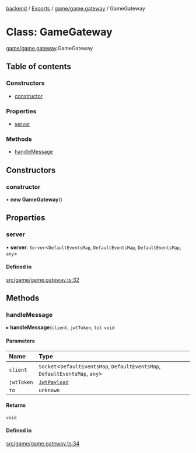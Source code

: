 [backend](../README.md) / [Exports](../modules.md) / [game/game.gateway](../modules/game_game_gateway.md) / GameGateway

# Class: GameGateway

[game/game.gateway](../modules/game_game_gateway.md).GameGateway

## Table of contents

### Constructors

- [constructor](game_game_gateway.GameGateway.md#constructor)

### Properties

- [server](game_game_gateway.GameGateway.md#server)

### Methods

- [handleMessage](game_game_gateway.GameGateway.md#handlemessage)

## Constructors

### constructor

• **new GameGateway**()

## Properties

### server

• **server**: `Server`<`DefaultEventsMap`, `DefaultEventsMap`, `DefaultEventsMap`, `any`\>

#### Defined in

[src/game/game.gateway.ts:32](https://github.com/GQDeltex/ft_transcendence/blob/main/backend/src/game/game.gateway.ts#L32)

## Methods

### handleMessage

▸ **handleMessage**(`client`, `jwtToken`, `to`): `void`

#### Parameters

| Name | Type |
| :------ | :------ |
| `client` | `Socket`<`DefaultEventsMap`, `DefaultEventsMap`, `DefaultEventsMap`, `any`\> |
| `jwtToken` | [`JwtPayload`](../interfaces/auth_strategy_jwt_strategy.JwtPayload.md) |
| `to` | `unknown` |

#### Returns

`void`

#### Defined in

[src/game/game.gateway.ts:34](https://github.com/GQDeltex/ft_transcendence/blob/main/backend/src/game/game.gateway.ts#L34)
